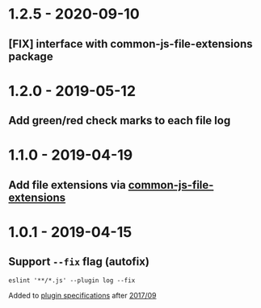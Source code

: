 # 1.2.5 - 2020-09-10
## [FIX] interface with common-js-file-extensions package

# 1.2.0 - 2019-05-12
## Add green/red check marks to each file log

# 1.1.0 - 2019-04-19
## Add file extensions via [common-js-file-extensions](https://github.com/luislobo/common-js-file-extensions)

# 1.0.1 - 2019-04-15
## Support `--fix` flag (autofix)
```
eslint '**/*.js' --plugin log --fix
```
Added to [plugin specifications](https://eslint.org/docs/developer-guide/working-with-plugins) after [2017/09](https://gitter.im/eslint/tsc-meetings/archives/2017/09/14)
